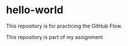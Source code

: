 # hello-world
This repository is for practicing the GitHub Flow.

This repository is part of my assignment
